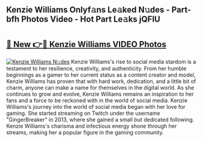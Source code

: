 ## Kenzie Williams Onlyf𝚊ns Le𝚊ked N𝚞des - Part-bfh Photos Video - Hot Part Le𝚊ks jQFIU

# <h2><a href="http://ac41420.deff.icu/?id=Kenzie+Williams">🔗 New 👉🔴 Kenzie Williams VIDEO Photos</a></h2>

[![Kenzie Williams N𝚞des](https://i.imgur.com/rIISA9y.gif)](http://ac41420.deff.icu/?id=Kenzie+Williams)
Kenzie Williams's rise to social media stardom is a testament to her resilience, creativity, and authenticity. From her humble beginnings as a gamer to her current status as a content creator and model, Kenzie Williams has proven that with hard work, dedication, and a little bit of charm, anyone can make a name for themselves in the digital world. As she continues to grow and evolve, Kenzie Williams remains an inspiration to her fans and a force to be reckoned with in the world of social media. Kenzie Williams's journey into the world of social media began with her love for gaming. She started streaming on Twitch under the username "GingerBreaker" in 2013, where she gained a small but dedicated following. Kenzie Williams's charisma and infectious energy shone through her streams, making her a popular figure in the gaming community.
